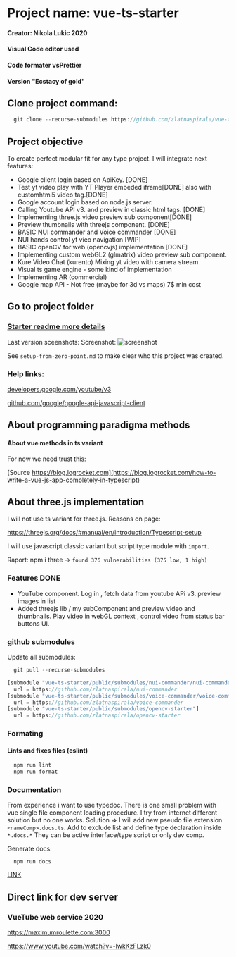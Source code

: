 

# Project name: vue-ts-starter

 #### Creator: Nikola Lukic 2020
 #### Visual Code editor used
 #### Code formater vsPrettier
 #### Version "Ecstacy of gold"


## Clone project command:

```js
  git clone --recurse-submodules https://github.com/zlatnaspirala/vue-typescript-starter
```

## Project objective

 To create perfect modular fit for any type project.
  I will integrate next features:

  - Google client login based on  ApiKey. [DONE]
  - Test yt video play with YT Player embeded iframe[DONE]
    also with customhtml5 video tag.[DONE]
  - Google account login based on node.js server.
  - Calling Youtube API v3. and preview in classic html tags. [DONE]
  - Implementing three.js video preview sub component[DONE]
  - Preview thumbnails with threejs component. [DONE]
  - BASIC NUI commander and Voice commander [DONE]
  - NUI hands control yt vieo navigation [WIP]
  - BASIC openCV for web (opencvjs) implementation [DONE]
  - Implementing custom webGL2 (glmatrix) video preview sub component.
  - Kure Video Chat (kurento) Mixing yt video with camera stream.
  - Visual ts game engine - some kind of implementation
  - Implementing AR (commercial)
  - Google map API - Not free (maybe for 3d vs maps)
    7$ min cost

 ## Go to project folder
 ### [Starter readme more details](https://github.com/zlatnaspirala/vue-typescript-starter/tree/master/vue-ts-starter)


Last version sceenshots:
 Screenshot:
![screenshot](https://github.com/zlatnaspirala/vue-typescript-starter/blob/master/screenshot.0.1.3.png)


 See `setup-from-zero-point.md` to make clear who this project was created.

### Help links:

 [developers.google.com/youtube/v3](https://developers.google.com/youtube/v3/getting-started)

 [github.com/google/google-api-javascript-client](https://github.com/google/google-api-javascript-client/blob/master/docs/samples.md)


## About programming paradigma methods ##

####  About vue methods in ts variant ####

For now we need trust this:

[Source https://blog.logrocket.com](https://blog.logrocket.com/how-to-write-a-vue-js-app-completely-in-typescript)

## About three.js implementation ##

I will not use ts variant for three.js.
Reasons on page:

https://threejs.org/docs/#manual/en/introduction/Typescript-setup

I will use javascript classic variant but script type module with `import`.

Raport:
npm i three ->
```found 376 vulnerabilities (375 low, 1 high)```

### Features DONE ###

  - YouTube component. Log in , fetch data from youtube APi v3.
    preview images in list
  - Added threejs lib / my subComponent and preview video and thumbnails.
    Play video in webGL context , control video from status bar buttons UI.

### github submodules

Update all submodules:
```js
  git pull --recurse-submodules
```

```js
[submodule "vue-ts-starter/public/submodules/nui-commander/nui-commander"]
  url = https://github.com/zlatnaspirala/nui-commander
[submodule "vue-ts-starter/public/submodules/voice-commander/voice-commander"]
  url = https://github.com/zlatnaspirala/voice-commander
[submodule "vue-ts-starter/public/submodules/opencv-starter"]
  url = https://github.com/zlatnaspirala/opencv-starter
```

### Formating

#### Lints and fixes files (eslint)

```bash
  npm run lint
  npm run format
```

### Documentation

  From experience i want to use typedoc. There is one small problem with vue single file component
  loading procedure. I try from internet different solution but no one works.
  Solution =>
  I will add new pseudo file extension `<nameComp>.docs.ts`.
  Add to exclude list and define type declaration inside `*.docs.*`
  They can be active interface/type script or only dev comp.

Generate docs:
```
  npm run docs
```

 [LINK]()


## Direct link for dev server

### VueTube web service 2020

https://maximumroulette.com:3000

https://www.youtube.com/watch?v=-lwkKzFLzk0
